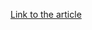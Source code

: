 [Link to the article](https://www.akamai.com/blog/security-research/2024/dec/2024-december-windows-ui-automation-attack-technique-evades-edr)
